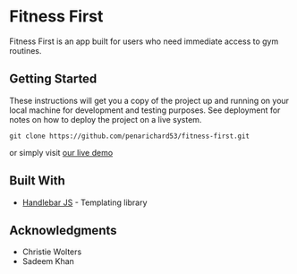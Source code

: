 # Fitness First
Fitness First is an app built for users who need immediate access to gym routines. 

## Getting Started
These instructions will get you a copy of the project up and running on your local machine for development and testing purposes. See deployment for notes on how to deploy the project on a live system.

```
git clone https://github.com/penarichard53/fitness-first.git
```
or simply visit [our live demo](https://penarichard53.github.io/fitness-first/) 

## Built With
* [Handlebar JS](https://handlebarsjs.com/) - Templating library

## Acknowledgments
* Christie Wolters
* Sadeem Khan

